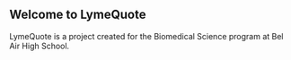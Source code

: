 ## Welcome to LymeQuote

LymeQuote is a project created for the Biomedical Science program at Bel Air High School.

<script>
  class Quote {
    constructor(text = null, author = null, date = null, description = null) {
      if (text != null) {
        this.text = String(text);
      }
      
      if (author != null) {
        this.author = String(author);
      }
      
      if (date != null) {
        this.date = Number(date);
      }
  
      if (description != null) {
        this.description = String(description);
      }
    }
  }
  
  quotes = [
      new Quote("Education is the most powerful weapon which you can use to change the world.", "Nelson Mandela"), 
      new Quote("Out of suffering have emerged the strongest souls; the most massive characters are seared with scars.", "Edwin Hubbel Chapin"),
      new Quote("Three things cannot long be hidden: the sun, the moon, and the truth.","Buddha"),
      new Quote("Wisdom begins in wonder.","Socrates"),
      new Quote("Those who do not remember the past are condemned to repeat it.", "George Santayana"),
      new Quote("It is foolish to be convinced without evidence, but it is equally foolish to refuse to be convinced by real evidence", "Upton Sinclair"),

      new Quote("Be yourself; everyone else is already taken.", "Oscar Wilde"),
      new Quote("I'm selfish, impatient and a little insecure. I make mistakes, I am out of control and at times hard to handle. But if you can't handle me at my worst, then you sure as hell don't deserve me at my best.", "Marilyn Monroe"),
      new Quote("Two things are infinite: the universe and human stupidity; and I'm not sure about the universe.", "Albert Einstein"),
      new Quote("Be who you are and say what you feel, because those who mind don't matter, and those who matter don't mind.", "Bernard M. Baruch"),
      new Quote("“You only live once, but if you do it right, once is enough.", "Mae West"),
      new Quote("Be the change that you wish to see in the world.", "Mahatma Gandhi"),
      new Quote("In three words I can sum up everything I've learned about life: it goes on.", "Robert Frost"),
      new Quote("If you tell the truth, you don't have to remember anything.", "Mark Twain"),
      new Quote("I've learned that people will forget what you said, people will forget what you did, but people will never forget how you made them feel.", "Maya Angelou"),
      new Quote("A friend is someone who knows all about you and still loves you.", "Elbert Hubbard"),
      new Quote("To live is the rarest thing in the world. Most people exist, that is all.", "Oscar Wilde"),
      new Quote("Always forgive your enemies; nothing annoys them so much.", "Oscar Wilde"),
      new Quote("Live as if you were to die tomorrow. Learn as if you were to live forever.", "Mahatma Gandhi"),
      new Quote("We accept the love we think we deserve.", "Stephen Chbosky", null, "From The Perks of Being a Wallflower"),
      new Quote("Without music, life would be a mistake.", "Friedrich Nietzsche", null, "From Twilight of the Idols"),
      new Quote("I am so clever that sometimes I don't understand a single word of what I am saying.", "Oscar Wilde", null, "From The Happy Prince and Other Stories"),
      new Quote("To be yourself in a world that is constantly trying to make you something else is the greatest accomplishment.", "Ralph Waldo Emerson"),

      new Quote("Can't fly an airplane while looking down","Logan Bennett"),
      new Quote("Big fat hairy deal lasagna time funny large orange cat","Garfield"),
      new Quote("allah cat allah cat","allah cat"),
      new Quote("THEY HIT THE PENTAGON", "Zach Hadel"),
      new Quote("Matt loves skin", "Anthony Gu", 2022),
      new Quote("Early bird gets the worm, but I am wolf not lion or tiger, I don't perform in circus", "Rich Richman McRibRicher", 1999),
      new Quote("It is only when mosquito land on your balls that you realize there is a way to solve problems without using violence.", "Confucius"),
      new Quote("I'd rather be hated for who I am than loved for who I am not.", "Kurt Cobain"),
      new Quote("Squangle beedorp wingle jangle bango bongo dagy your dad is now lady", "Matthew Schulte", 2022, "Haha loser u got trolled ur dad is actually man still quangle dongle i will find your location and fondle"),
      new Quote("I'm not a senior yet; however,", "Gabe Newell", 2022, "I should have burned this place down while I had the chance"),
      new Quote(
        "I miss the mask because I could say whatever I wanted to say and nobody could see me say it.",
        "Mr. Benfield",
        2022,
        "That's what the purpose of the mask is."
      ),
      new Quote("I was happy yesterday because I did not take a picture with crazy Julia for Human Encyclopedia.", "Minh Tran", 2022, "Julia Krazcek does not know anything except for classical music, literature, and diabetes."),
      new Quote("High school is a mega-pint of boring", "Josh Birch", 2022),
      new Quote("Sometimes, you just got to send it.", "Ryan Kohler", 2022),
      new Quote("Yesterday is history, tomorrow is a mystery, but today is a gift. That is why it is called the present.", "Master Oogway", null, "From Kung Fu Panda"),

      new Quote(
        "Millions of people worldwide suffer from autoimmune disease and chronic illness. What is fueling this 21st-century pandemic?",
        "Chronic",
        2020,
        "As Dr. Steven Philips, MD reveals in his novel, 'Chronic', there is compelling evidence that Lyme disease is also the source of chronic disorders such as autoimmune conditions."
        ),
      new Quote(
        "Nothing is more agonizing than feeling inexplicably sick.",
        "Dr. Steven Philips and Dana Parish",
        2020,
        "This quote was excerpted from a novel titled 'Chronic: The Hidden Cause of the Autoimmune Pandemic and How to Get Healthy Again.'"
        ),
      new Quote(
        "As much as we love nature, it's become a veritable hazard zone throughout the world.",
        "Dr. Steven Philips and Dana Parish",
        2020,
        "Thanks to climate change, disease-carrying bugs have exploded in number and spread to places they could not have previously survived. For example, ticks, 50% of which carry pathogens (Dr. Steven Philips, MD). Ticks are especially dangerous for their likelihood to cause Lyme disease, a complex and poorly understood disease that can then cause autoimmune reactions. To read more about Lyme disease and its link to autoimmune disorders, read Dr. Steven Philips' novel, 'Chronic: The Hidden Cause of the Autoimmune Pandemic and How to Get Health Again'."
        ),
      new Quote(
        "[Jeffrey Wigand] became an informant for the media in the mid-1990s, exposing how Big Tobacco... promoted [cigarettes] knowing they were addictive and carcinogenic.",
        "Dr. Steven Philips and Dana Parish",
        2020,
        "There is compelling evidence that Lyme disease is also the source of chronic disorders such as autoimmune conditions. Dr. Steven Philips, MD and Dana Parish explore this topic in their novel, 'Chronic: The Hidden Cause of the Autoimmune Pandemic and How to Get Healthy Again'. One of their main topics is how the medical community shuns and silences Lyme disease and its victims. Why? Because immunosuppresants are expensive — and profitable."
      ),
      new Quote(
        "Lyme is known as The Great Imitator. But we consider Lyme, or more accurately Lyme+, \"The Great Cause.\"",
        "Dr. Steven Philips and Dana Parish",
        2020,
        "Lyme disease is a bacterial infection commonly transmitted through bug bites. However, Lyme disease is often accompanied by several other diseases — this cocktail of infections is what Dr. Steven Philips calls \"Lyme+.\" But calling these infections \"imitators\" misrepresents the truth: these infections actually cause a very wide range of chronic and autoimmune diseases."
      ),
      new Quote(
        "The vast majority of people also view Lyme as a problem confined to certain areas of the world, notably the northeastern U.S. Wrong. Wrong.",
        "Dr. Steven Philips and Dana Parish",
        2020,
        "Lyme disease has been reported in all 50 states except Hawaii. Additionally, Lyme disease is not just a \"tick-borne illness\"; it can also be transmitted via fleas, lice, sand flies, spiders, ants, even cat scratches/bites. Dr. Steven Philips and Dana Parish explore Lyme disease further in their eye-opening novel, 'Chronic: The Hidden Cause of the Autoimmune Pandemic and How to Get Healthy Again'"
      ),
      new Quote(
        "Semantics guide care.",
        "Dr. Steven Philips and Dana Parish",
        2020,
        "This quote was excerpted from a novel titled 'Chronic: The Hidden Cause of the Autoimmune Pandemic and How to Get Healthy Again.' This novel reveals many truths about Lyme disease, including the truth about \"Post-Treatment Lyme Disease Syndrome.\" The particular word choice of this phrase suggests that the symptoms after short-term Lyme therapy are not caused by an ongoing, unkilled infection — which is not the truth."
      ),
      new Quote(
        "No, you're not crazy. You know your body. You know something is not right and you're not getting the right attention. Follow your gut.",
        "Dr. Steven Philips and Dana Parish",
        2020,
        "This quote was excerpted from a novel titled 'Chronic: The Hidden Cause of the Autoimmune Pandemic and How to Get Healthy Again.' In this novel, Dr. Steven Philips, MD and Dana Parish provide compelling evidence that chronic Lyme disease exists, even when doctors around the world insist otherwise."
      ),
      new Quote(
        "Arrogance frequently goes hand in hand with ignorance.",
        "Dr. Steven Philips and Dana Parish",
        2020,
        "This quote was excerpted from a novel titled 'Chronic: The Hidden Cause of the Autoimmune Pandemic and How to Get Healthy Again.' In this novel, Dr. Steven Philips, MD and Dana Parish describe how the medical world suffers from the same vices as other areas of life. In this particular case, how many doctors in the medical world refuse to believe that Lyme disease can cause autoimmune disorders such as rheumatoid arthritis."
      )
    ]
  
  function print_quotes() {
    for (let i = 0; i < quotes.length; i++) {
      document.write(quotes[i].text + " - " + quotes[i].author + ", " + quotes[i].date + "<br>");
    }
  }
  
  var index
  var old_index
  function random_quote() {
    old_index = index
    
    while (index == old_index) {
      index = Math.floor(Math.random() * quotes.length);
    }
  
    // document.write(quotes[index].text + quotes[index].author + quotes[index].date);

    quote = quotes[index].text;
  
    if (quotes[index].author != null) {
      quote = quote + " — " + quotes[index].author;
    } else {
      quote = quote + " —  Unknown";
    }
  
    if (quotes[index].date != null) {
      quote = quote + ", " + quotes[index].date;
    }
  
    description = ""

    if (quotes[index].description != null) {
      description = quotes[index].description;
    }
  
    document.getElementById("quote").innerHTML = quote;
    document.getElementById("description").innerHTML = description;

    // document.getElementById("quote").innerHTML = quotes[index].text + " — " + quotes[index].author + ", " + quotes[index].date "<br>";
  }
  
  random_quote();
</script>